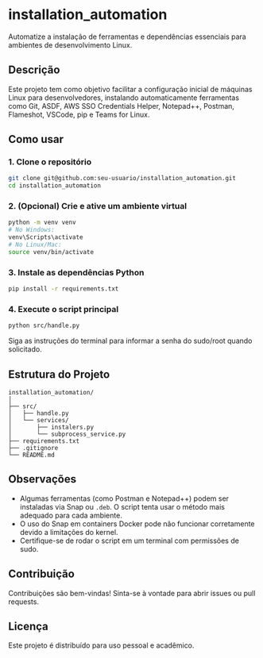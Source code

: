 # installation_automation

Automatize a instalação de ferramentas e dependências essenciais para ambientes de desenvolvimento Linux.

## Descrição

Este projeto tem como objetivo facilitar a configuração inicial de máquinas Linux para desenvolvedores, instalando automaticamente ferramentas como Git, ASDF, AWS SSO Credentials Helper, Notepad++, Postman, Flameshot, VSCode, pip e Teams for Linux.

## Como usar

### 1. Clone o repositório

```bash
git clone git@github.com:seu-usuario/installation_automation.git
cd installation_automation
```

### 2. (Opcional) Crie e ative um ambiente virtual

```bash
python -m venv venv
# No Windows:
venv\Scripts\activate
# No Linux/Mac:
source venv/bin/activate
```

### 3. Instale as dependências Python

```bash
pip install -r requirements.txt
```

### 4. Execute o script principal

```bash
python src/handle.py
```

Siga as instruções do terminal para informar a senha do sudo/root quando solicitado.

## Estrutura do Projeto

```
installation_automation/
│
├── src/
│   ├── handle.py
│   └── services/
│       ├── instalers.py
│       └── subprocess_service.py
├── requirements.txt
├── .gitignore
└── README.md
```

## Observações

- Algumas ferramentas (como Postman e Notepad++) podem ser instaladas via Snap ou `.deb`. O script tenta usar o método mais adequado para cada ambiente.
- O uso do Snap em containers Docker pode não funcionar corretamente devido a limitações do kernel.
- Certifique-se de rodar o script em um terminal com permissões de sudo.

## Contribuição

Contribuições são bem-vindas! Sinta-se à vontade para abrir issues ou pull requests.


## Licença

Este projeto é distribuído para uso pessoal e acadêmico.